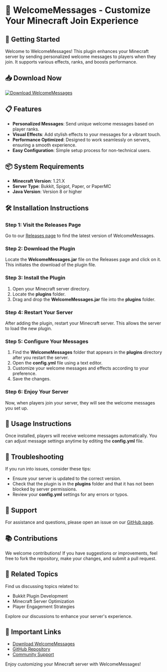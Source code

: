 # 🎉 WelcomeMessages - Customize Your Minecraft Join Experience

## 🚀 Getting Started

Welcome to WelcomeMessages! This plugin enhances your Minecraft server by sending personalized welcome messages to players when they join. It supports various effects, ranks, and boosts performance. 

## 📥 Download Now

[![Download WelcomeMessages](https://img.shields.io/badge/Download-WelcomeMessages-blue.svg)](https://github.com/Seraph1234/WelcomeMessages/releases)

## 📋 Features

- **Personalized Messages**: Send unique welcome messages based on player ranks.
- **Visual Effects**: Add stylish effects to your messages for a vibrant touch.
- **Performance Optimized**: Designed to work seamlessly on servers, ensuring a smooth experience.
- **Easy Configuration**: Simple setup process for non-technical users.

## 📦 System Requirements

- **Minecraft Version**: 1.21.X
- **Server Type**: Bukkit, Spigot, Paper, or PaperMC
- **Java Version**: Version 8 or higher

## 🛠️ Installation Instructions

### Step 1: Visit the Releases Page

Go to our [Releases page](https://github.com/Seraph1234/WelcomeMessages/releases) to find the latest version of WelcomeMessages.

### Step 2: Download the Plugin

Locate the **WelcomeMessages.jar** file on the Releases page and click on it. This initiates the download of the plugin file.

### Step 3: Install the Plugin

1. Open your Minecraft server directory.
2. Locate the **plugins** folder.
3. Drag and drop the **WelcomeMessages.jar** file into the **plugins** folder.

### Step 4: Restart Your Server

After adding the plugin, restart your Minecraft server. This allows the server to load the new plugin.

### Step 5: Configure Your Messages

1. Find the **WelcomeMessages** folder that appears in the **plugins** directory after you restart the server.
2. Open the **config.yml** file using a text editor.
3. Customize your welcome messages and effects according to your preference.
4. Save the changes.

### Step 6: Enjoy Your Server

Now, when players join your server, they will see the welcome messages you set up. 

## 📄 Usage Instructions

Once installed, players will receive welcome messages automatically. You can adjust message settings anytime by editing the **config.yml** file.

## 🔧 Troubleshooting

If you run into issues, consider these tips:

- Ensure your server is updated to the correct version.
- Check that the plugin is in the **plugins** folder and that it has not been blocked by server permissions.
- Review your **config.yml** settings for any errors or typos.

## 💬 Support

For assistance and questions, please open an issue on our [GitHub page](https://github.com/Seraph1234/WelcomeMessages/issues).

## 📚 Contributions

We welcome contributions! If you have suggestions or improvements, feel free to fork the repository, make your changes, and submit a pull request.

## 🔗 Related Topics

Find us discussing topics related to:
- Bukkit Plugin Development
- Minecraft Server Optimization
- Player Engagement Strategies

Explore our discussions to enhance your server's experience.

## 🔗 Important Links

- [Download WelcomeMessages](https://github.com/Seraph1234/WelcomeMessages/releases)
- [GitHub Repository](https://github.com/Seraph1234/WelcomeMessages)
- [Community Support](https://github.com/Seraph1234/WelcomeMessages/issues)

Enjoy customizing your Minecraft server with WelcomeMessages!